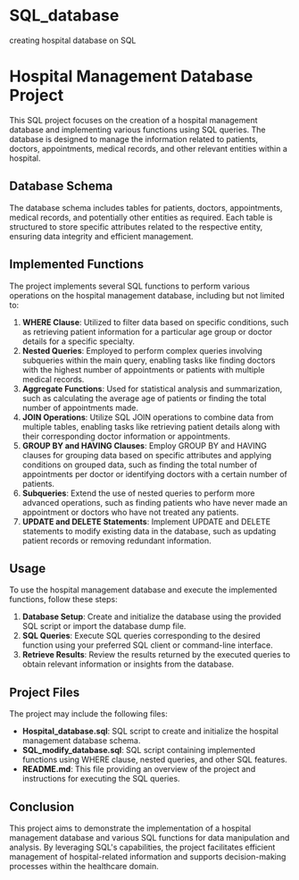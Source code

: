 # SQL_database
creating hospital database on SQL 


# Hospital Management Database Project

This SQL project focuses on the creation of a hospital management database and implementing various functions using SQL queries. The database is designed to manage the information related to patients, doctors, appointments, medical records, and other relevant entities within a hospital.

## Database Schema
The database schema includes tables for patients, doctors, appointments, medical records, and potentially other entities as required. Each table is structured to store specific attributes related to the respective entity, ensuring data integrity and efficient management.

## Implemented Functions
The project implements several SQL functions to perform various operations on the hospital management database, including but not limited to:

1. **WHERE Clause**: Utilized to filter data based on specific conditions, such as retrieving patient information for a particular age group or doctor details for a specific specialty.
2. **Nested Queries**: Employed to perform complex queries involving subqueries within the main query, enabling tasks like finding doctors with the highest number of appointments or patients with multiple medical records.
3. **Aggregate Functions**: Used for statistical analysis and summarization, such as calculating the average age of patients or finding the total number of appointments made.
4. **JOIN Operations**: Utilize SQL JOIN operations to combine data from multiple tables, enabling tasks like retrieving patient details along with their corresponding doctor information or appointments.
5. **GROUP BY and HAVING Clauses**: Employ GROUP BY and HAVING clauses for grouping data based on specific attributes and applying conditions on grouped data, such as finding the total number of appointments per doctor or identifying doctors with a certain number of patients.
6. **Subqueries**: Extend the use of nested queries to perform more advanced operations, such as finding patients who have never made an appointment or doctors who have not treated any patients.
7. **UPDATE and DELETE Statements**: Implement UPDATE and DELETE statements to modify existing data in the database, such as updating patient records or removing redundant information.

## Usage
To use the hospital management database and execute the implemented functions, follow these steps:

1. **Database Setup**: Create and initialize the database using the provided SQL script or import the database dump file.
2. **SQL Queries**: Execute SQL queries corresponding to the desired function using your preferred SQL client or command-line interface.
3. **Retrieve Results**: Review the results returned by the executed queries to obtain relevant information or insights from the database.

## Project Files
The project may include the following files:

- **Hospital_database.sql**: SQL script to create and initialize the hospital management database schema.
- **SQL_modify_database.sql**: SQL script containing implemented functions using WHERE clause, nested queries, and other SQL features.
- **README.md**: This file providing an overview of the project and instructions for executing the SQL queries.

## Conclusion
This project aims to demonstrate the implementation of a hospital management database and various SQL functions for data manipulation and analysis. By leveraging SQL's capabilities, the project facilitates efficient management of hospital-related information and supports decision-making processes within the healthcare domain.

